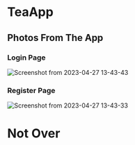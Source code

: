 # TeaApp

## Photos From The App
### Login Page
![Screenshot from 2023-04-27 13-43-43](https://user-images.githubusercontent.com/113799443/234949782-8781f9ac-f3bd-4fbd-bc49-16926f2596d0.png)
### Register Page
![Screenshot from 2023-04-27 13-43-33](https://user-images.githubusercontent.com/113799443/234949796-a3b54d0c-2f88-40ad-bcab-457199d56868.png)


# Not Over
